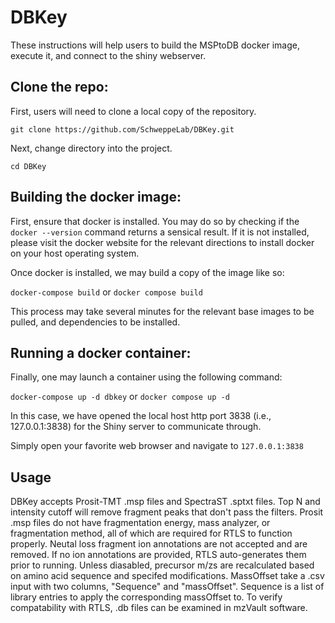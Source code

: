 # DBKey
These instructions will help users to build the MSPtoDB docker image, execute it, and connect to the shiny webserver.

## Clone the repo:
First, users will need to clone a local copy of the repository.  

``` git clone https://github.com/SchweppeLab/DBKey.git ```

Next, change directory into the project.
```
cd DBKey
```

## Building the docker image:
First, ensure that docker is installed.  You may do so by checking if the ```docker --version``` command returns a sensical result.
If it is not installed, please visit the docker website for the relevant directions to install docker on your host operating system.

Once docker is installed, we may build a copy of the image like so:

``` docker-compose build ```
or
``` docker compose build ```

This process may take several minutes for the relevant base images to be pulled, and dependencies to be installed.

## Running a docker container:

Finally, one may launch a container using the following command:

```docker-compose up -d dbkey```
or
```docker compose up -d```

In this case, we have opened the local host http port 3838 (i.e., 127.0.0.1:3838) for the Shiny server to communicate through.


Simply open your favorite web browser and navigate to ```127.0.0.1:3838```

## Usage 
DBKey accepts Prosit-TMT .msp files and SpectraST .sptxt files. Top N and intensity cutoff will remove fragment peaks that don't pass the filters. Prosit .msp files  do not have fragmentation energy, mass analyzer, or fragmentation method, all of which are required for RTLS to function properly. Neutal loss fragment ion annotations are not accepted and are removed. If no ion annotations are provided, RTLS auto-generates them  prior to running. Unless diasabled, precursor m/zs are recalculated based on amino acid sequence and specifed modifications. MassOffset take a .csv input with two columns, "Sequence" and "massOffset". Sequence is a list of library entries to apply the corresponding massOffset to. To verify compatability with RTLS, .db files can be examined in mzVault software.
